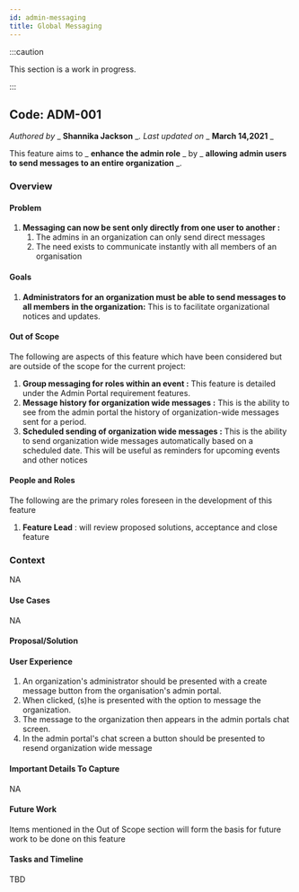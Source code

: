 ```yaml
---
id: admin-messaging
title: Global Messaging
---
```


:::caution

This section is a work in progress.

:::

## Code: ADM-001 

_Authored by_ _ **Shannika Jackson** __. Last updated on_ _ **March 14,2021** _

This feature aims to _ **enhance the admin role** _ by _ **allowing admin users to send messages to an entire organization** _.

### Overview

#### Problem

1. **Messaging can now be sent only directly from one user to another :**
    1. The admins in an organization can only send direct messages
    2. The need exists to communicate instantly with all members of an organisation

#### Goals

1. **Administrators for an organization must be able to send messages to all members in the organization:** This is to facilitate organizational notices and updates.

#### Out of Scope

The following are aspects of this feature which have been considered but are outside of the scope for the current project:

1. **Group messaging for roles within an event :** This feature is detailed under the Admin Portal requirement features.
2. **Message history for organization wide messages :** This is the ability to see from the admin portal the history of organization-wide messages sent for a period.
3. **Scheduled sending of organization wide messages :** This is the ability to send organization wide messages automatically based on a scheduled date. This will be useful as reminders for upcoming events and other notices

#### People and Roles

The following are the primary roles foreseen in the development of this feature

1. **Feature Lead** : will review proposed solutions, acceptance and close feature

### Context

NA

#### Use Cases

NA

#### Proposal/Solution

#### User Experience

1. An organization&#39;s administrator should be presented with a create message button from the organisation&#39;s admin portal.
2. When clicked, (s)he is presented with the option to message the organization.
3. The message to the organization then appears in the admin portals chat screen.
4. In the admin portal&#39;s chat screen a button should be presented to resend organization wide message

#### Important Details To Capture

NA

#### Future Work

Items mentioned in the Out of Scope section will form the basis for future work to be done on this feature

#### Tasks and Timeline

TBD